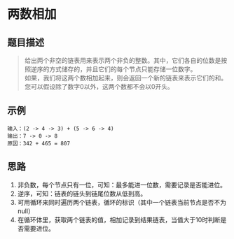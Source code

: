 # 两数相加

## 题目描述
> 给出两个非空的链表用来表示两个非负的整数。其中，它们各自的位数是按照逆序的方式储存的，并且它们的每个节点只能存储一位数字。  
> 如果，我们将这两个数相加起来，则会返回一个新的链表来表示它们的和。  
> 您可以假设除了数字0以外，这两个数都不会以0开头。

## 示例
```
输入：(2 -> 4 -> 3) + (5 -> 6 -> 4)
输出：7 -> 0 -> 8
原因：342 + 465 = 807
```

## 思路
1. 非负数，每个节点只有一位，可知：最多能进一位数，需要记录是否能进位。
2. 逆序，可知：链表的链头到链尾位数从低到高。
3. 可用循环来同时遍历两个链表，循环的标识（其中一个链表当前节点是否不为null）
4. 在循环体里，获取两个链表的值，相加记录到结果链表，当值大于10时判断是否需要进位。
